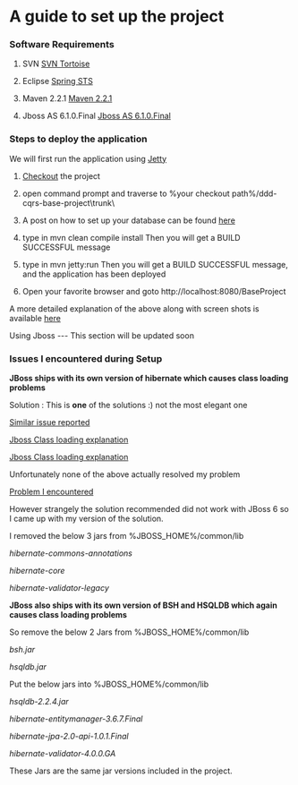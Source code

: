 # A guide to set up the project #

### Software Requirements ###

1) SVN [SVN Tortoise](http://tortoisesvn.net/downloads.html)

2) Eclipse [Spring STS](http://www.springsource.com/landing/best-development-tool-enterprise-java)

3) Maven 2.2.1 [Maven 2.2.1](http://maven.apache.org/download.html)

4) Jboss AS 6.1.0.Final [Jboss AS 6.1.0.Final](http://www.jboss.org/jbossas/downloads/)


### Steps to deploy the application ###

We will first run the application using [Jetty](http://en.wikipedia.org/wiki/Jetty_(Web_server))

1) [Checkout](http://code.google.com/p/ddd-cqrs-base-project/source/checkout) the project

2) open command prompt and traverse to  %your checkout path%/ddd-cqrs-base-project\trunk\

3) A post on how to set up your database can be found [here](http://noobjuggler.blogspot.in/2012/03/configuring-database-for-dddcqrs-base.html)

4) type in mvn clean compile install
Then you will get a BUILD SUCCESSFUL message

5) type in mvn jetty:run
Then you will get a BUILD SUCCESSFUL message, and the application has been deployed

6) Open your favorite browser and goto http://localhost:8080/BaseProject


A more detailed explanation of the above along with screen shots is available [here](http://noobjuggler.blogspot.com/2011/11/how-to-deploy-dddcqrs-base-project.html)



Using Jboss --- This section will be updated soon


### Issues I encountered during Setup ###

**JBoss ships with its own version of hibernate which causes class loading problems**

Solution : This is **one** of the solutions :) not the most elegant one

[Similar issue reported](http://stackoverflow.com/questions/4410017/how-to-separate-ear-classloader-and-system-classloader-in-jboss-6)

[Jboss Class loading explanation](http://community.jboss.org/wiki/ClassLoadingConfiguration)

[Jboss Class loading explanation](http://java.dzone.com/articles/jboss-microcontainer-classloading)


Unfortunately none of the above actually resolved my problem

[Problem I encountered](http://czetsuya-tech.blogspot.com/2011/02/javalangnosuchmethodexception.html)

However strangely the solution recommended did not work with JBoss 6 so I came up with my version of the solution.

I removed the below 3 jars from %JBOSS\_HOME%/common/lib

_hibernate-commons-annotations_

_hibernate-core_

_hibernate-validator-legacy_


**JBoss also ships with its own version of BSH and HSQLDB which again causes class loading problems**

So remove the below 2 Jars from %JBOSS\_HOME%/common/lib

_bsh.jar_

_hsqldb.jar_


Put the below jars into %JBOSS\_HOME%/common/lib

_hsqldb-2.2.4.jar_

_hibernate-entitymanager-3.6.7.Final_

_hibernate-jpa-2.0-api-1.0.1.Final_

_hibernate-validator-4.0.0.GA_


These Jars are the same jar versions included in the project.